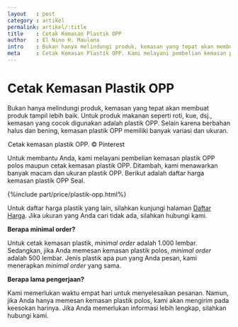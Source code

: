 ```yaml
---
layout   : post
category : artikel
permalink: artikel/:title
title    : Cetak Kemasan Plastik OPP
author   : El Nino H. Maulana
intro    : Bukan hanya melindungi produk, kemasan yang tepat akan membuat produk tampil lebih baik. Untuk produk makanan seperti roti, kue, dsj., kemasan yang cocok digunakan adalah plastik OPP.
meta     : Cetak Kemasan Plastik OPP. Kami melayani pembelian kemasan plastik OPP polos maupun cetak kemasan plastik OPP yang cocok digunakan untuk kemasan produk makanan seperti roti, kue, dsj.
---
```


# Cetak Kemasan Plastik OPP

Bukan hanya melindungi produk, kemasan yang tepat akan membuat produk tampil lebih baik. Untuk produk makanan seperti roti, kue, dsj., kemasan yang cocok digunakan adalah plastik OPP. Selain karena berbahan halus dan bening, kemasan plastik OPP memiliki banyak variasi dan ukuran.

<img src="data:image/png;base64,R0lGODlhAQABAAD/ACwAAAAAAQABAAACADs=" data-src="https://cdn-images-1.medium.com/max/720/1*hnmyGEHmqwf5wbTW0k_5Hw.jpeg" alt="Cetak Kemasan Plastik OPP" title="Cetak Kemasan Plastik OPP"><span class="img-caption">Cetak kemasan plastik OPP. &copy; Pinterest</span>

Untuk membantu Anda, kami melayani pembelian kemasan plastik OPP polos maupun cetak kemasan plastik OPP. Ditambah, kami menawarkan banyak macam dan ukuran plastik OPP. Berikut adalah daftar harga kemasan plastik OPP Seal.

{%include part/price/plastik-opp.html%}

<p class="shame-clear">Untuk daftar harga plastik yang lain, silahkan kunjungi halaman <a href="http://kursif.com/daftar-harga/" title="Daftar Harga Plastik">Daftar Harga</a>. Jika ukuran yang Anda cari tidak ada, silahkan hubungi kami.</p>

**Berapa minimal order?**

Untuk cetak kemasan plastik, *minimal order* adalah 1.000 lembar. Sedangkan, jika Anda memesan kemasan plastik polos, *minimal order* adalah 500 lembar. Jenis plastik apa pun yang Anda pesan, kami menerapkan *minimal order* yang sama.

**Berapa lama pengerjaan?**

Kami memerlukan waktu empat hari untuk menyelesaikan pesanan. Namun, jika Anda hanya memesan kemasan plastik polos, kami akan mengirim pada keesokan harinya. Jika Anda memerlukan informasi lebih lengkap, silahkan hubungi kami.
